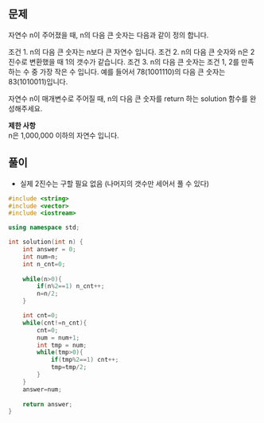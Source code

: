 ## 문제

자연수 n이 주어졌을 때, n의 다음 큰 숫자는 다음과 같이 정의 합니다.

조건 1. n의 다음 큰 숫자는 n보다 큰 자연수 입니다.
조건 2. n의 다음 큰 숫자와 n은 2진수로 변환했을 때 1의 갯수가 같습니다.
조건 3. n의 다음 큰 숫자는 조건 1, 2를 만족하는 수 중 가장 작은 수 입니다.
예를 들어서 78(1001110)의 다음 큰 숫자는 83(1010011)입니다.

자연수 n이 매개변수로 주어질 때, n의 다음 큰 숫자를 return 하는 solution 함수를 완성해주세요.

**제한 사항**</br>
n은 1,000,000 이하의 자연수 입니다.

## 풀이
- 실제 2진수는 구할 필요 없음 (나머지의 갯수만 세어서 풀 수 있다)
```c++
#include <string>
#include <vector>
#include <iostream>

using namespace std;

int solution(int n) {
    int answer = 0;
    int num=n;
    int n_cnt=0;
    
    while(n>0){        
        if(n%2==1) n_cnt++;
        n=n/2;
    }

    int cnt=0;
    while(cnt!=n_cnt){
        cnt=0;
        num = num+1;
        int tmp = num;
        while(tmp>0){        
            if(tmp%2==1) cnt++;
            tmp=tmp/2;
        }
    }
    answer=num;
    
    return answer;
}
```
